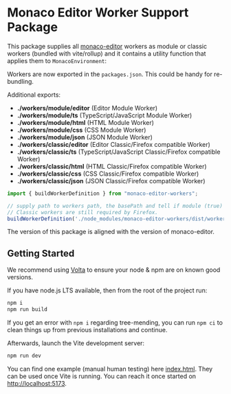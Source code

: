 # Monaco Editor Worker Support Package

This package supplies all [monaco-editor](https://github.com/microsoft/monaco-editor) workers as module or classic workers (bundled with vite/rollup) and it contains a utility function that applies them to `MonacoEnvironment`:

Workers are now exported in the `packages.json`. This could be handy for re-bundling.

Additional exports:

- **./workers/module/editor** (Editor Module Worker)
- **./workers/module/ts** (TypeScript/JavaScript Module Worker)
- **./workers/module/html** (HTML Module Worker)
- **./workers/module/css** (CSS Module Worker)
- **./workers/module/json** (JSON Module Worker)
- **./workers/classic/editor** (Editor Classic/Firefox compatible Worker)
- **./workers/classic/ts** (TypeScript/JavaScript Classic/Firefox compatible Worker)
- **./workers/classic/html** (HTML Classic/Firefox compatible Worker)
- **./workers/classic/css** (CSS Classic/Firefox compatible Worker)
- **./workers/classic/json** (JSON Classic/Firefox compatible Worker)

```javascript
import { buildWorkerDefinition } from "monaco-editor-workers";

// supply path to workers path, the basePath and tell if module (true) or classic (false) workers shall be used.
// Classic workers are still required by Firefox.
buildWorkerDefinition('./node_modules/monaco-editor-workers/dist/workers', import.meta.url, false);
```

The version of this package is aligned with the version of monaco-editor.

## Getting Started

We recommend using [Volta](https://volta.sh/) to ensure your node & npm are on known good versions.

If you have node.js LTS available, then from the root of the project run:

```bash
npm i
npm run build
```

If you get an error with `npm i` regarding tree-mending, you can run `npm ci` to clean things up from previous installations and continue.

Afterwards, launch the Vite development server:

```bash
npm run dev
```

You can find one example (manual human testing) here [index.html](./index.html). They can be used once Vite is running. You can reach it once started on <http://localhost:5173>.
